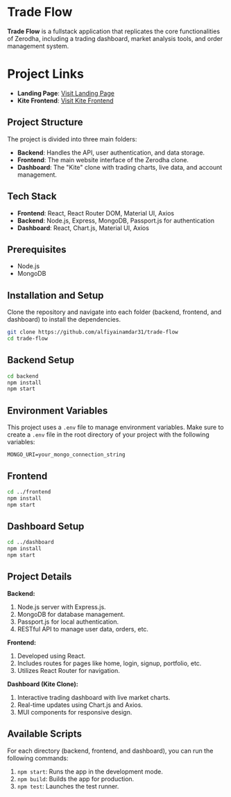 # Trade Flow

**Trade Flow** is a fullstack application that replicates the core functionalities of Zerodha, including a trading dashboard, market analysis tools, and order management system.

# Project Links

- **Landing Page**: [Visit Landing Page](https://trade-flow-landing-page.onrender.com)
- **Kite Frontend**: [Visit Kite Frontend](https://trade-flow-kite.onrender.com)

## Project Structure

The project is divided into three main folders:

- **Backend**: Handles the API, user authentication, and data storage.
- **Frontend**: The main website interface of the Zerodha clone.
- **Dashboard**: The "Kite" clone with trading charts, live data, and account management.

## Tech Stack

- **Frontend**: React, React Router DOM, Material UI, Axios
- **Backend**: Node.js, Express, MongoDB, Passport.js for authentication
- **Dashboard**: React, Chart.js, Material UI, Axios

## Prerequisites

- Node.js 
- MongoDB

## Installation and Setup

Clone the repository and navigate into each folder (backend, frontend, and dashboard) to install the dependencies.

```bash
git clone https://github.com/alfiyainamdar31/trade-flow
cd trade-flow
```

## Backend Setup
```bash
cd backend
npm install
npm start
```
## Environment Variables

This project uses a `.env` file to manage environment variables. Make sure to create a `.env` file in the root directory of your project with the following variables:

```plaintext
MONGO_URI=your_mongo_connection_string
```

## Frontend 
```bash
cd ../frontend
npm install
npm start
```

## Dashboard Setup
```bash
cd ../dashboard
npm install
npm start
```
## Project Details
**Backend:**
1. Node.js server with Express.js.
2. MongoDB for database management.
3. Passport.js for local authentication.
4. RESTful API to manage user data, orders, etc.

**Frontend:**
1. Developed using React.
2. Includes routes for pages like home, login, signup, portfolio, etc.
3. Utilizes React Router for navigation.

**Dashboard (Kite Clone):**
1. Interactive trading dashboard with live market charts.
2. Real-time updates using Chart.js and Axios.
3. MUI components for responsive design.

## Available Scripts
For each directory (backend, frontend, and dashboard), you can run the following commands:
1. `npm start`: Runs the app in the development mode.
2. `npm build`: Builds the app for production.
3. `npm test`: Launches the test runner.
